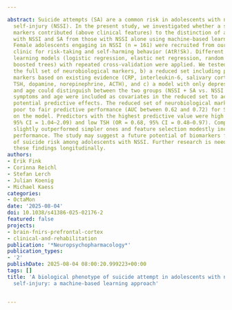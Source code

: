 ---
abstract: Suicide attempts (SA) are a common risk in adolescents with non-suicidal
  self-injury (NSSI). In the present study, we investigated whether a set of biological
  markers contributed (above clinical features) to the distinction of adolescents
  with NSSI and SA from those with NSSI alone using machine-based learning approaches.
  Female adolescents engaging in NSSI (n = 161) were recruited from our outpatient
  clinic for risk-taking and self-harming behavior (AtR!Sk). Different machine-based
  learning models (logistic regression, elastic net regression, random forests, gradient
  boosted trees) with repeated cross-validation were applied. We tested whether a)
  the full set of neurobiological markers, b) a reduced set including preselected
  markers based on existing evidence (CRP, interleukin-6, salivary cortisol, DHEA-S,
  TSH, dopamine, norepinephrine, ACTH), and c) a model with only depressive symptoms
  and age could distinguish between the two groups (NSSI + SA vs. NSSI alone). Depressive
  symptoms and age were included as covariates in the reduced set to account for their
  potential predictive effects. The reduced set of neurobiological markers showed
  poor to fair predictive performance (AUC between 0.62 and 0.72) for SA depending
  on the model. Predictors with the highest predictive value were high DHEA-S (OR = 1.47,
  95% CI = 1.04–2.09) and low TSH (OR = 0.68, 95% CI = 0.48–0.97). Complex models
  slightly outperformed simpler ones and feature selection modestly increased predictive
  performance. The study may suggest a future potential of biomarkers for the assessment
  of suicide risk among adolescents with NSSI. Further research is needed to replicate
  these findings longitudinally.
authors:
- Erik Fink
- Corinna Reichl
- Stefan Lerch
- Julian Koenig
- Michael Kaess
categories:
- OctaMon
date: '2025-08-04'
doi: 10.1038/s41386-025-02176-2
featured: false
projects:
- brain-fnirs-prefrontal-cortex
- clinical-and-rehabilitation
publication: '*Neuropsychopharmacology*'
publication_types:
- '2'
publishDate: 2025-08-04 08:00:20.999223+00:00
tags: []
title: 'A biological phenotype of suicide attempt in adolescents with nonsuicidal
  self-injury: a machine-based learning approach'

---
